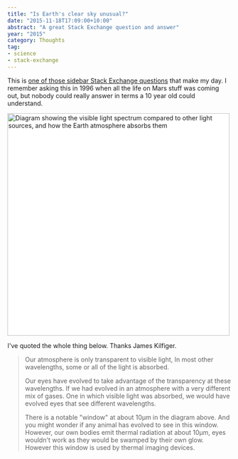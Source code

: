 ```yaml
---
title: "Is Earth's clear sky unusual?"
date: "2015-11-18T17:09:00+10:00"
abstract: "A great Stack Exchange question and answer"
year: "2015"
category: Thoughts
tag:
- science
- stack-exchange
---
```

This is <a href="https://astronomy.stackexchange.com/questions/12531/is-earth-unique-in-its-fairly-clear-atmosphere">one of those sidebar Stack Exchange questions</a> that make my day. I remember asking this in 1996 when all the life on Mars stuff was coming out, but nobody could really answer in terms a 10 year old could understand.

<p><img src="https://rubenerd.com/files/2015/wvref.png" alt="Diagram showing the visible light spectrum compared to other light sources, and how the Earth atmosphere absorbs them" style="width:500px; background:white" /></p>

I've quoted the whole thing below. Thanks James Kilfiger.

> Our atmosphere is only transparent to visible light, In most other wavelengths, some or all of the light is absorbed.
>
> Our eyes have evolved to take advantage of the transparency at these wavelengths. If we had evolved in an atmosphere with a very different mix of gases. One in which visible light was absorbed, we would have evolved eyes that see different wavelengths.
>
>There is a notable "window" at about 10μm in the diagram above. And you might wonder if any animal has evolved to see in this window. However, our own bodies emit thermal radiation at about 10μm, eyes wouldn't work as they would be swamped by their own glow. However this window is used by thermal imaging devices.

